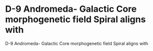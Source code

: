 # D-9 Andromeda- Galactic Core morphogenetic field Spiral aligns with

D-9 Andromeda- Galactic Core morphogenetic field Spiral aligns with